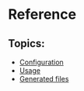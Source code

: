 # Reference

## Topics:

- [Configuration](./configuration.md)
- [Usage](./usage.md)
- [Generated files](./generatedfiles.md)
